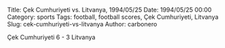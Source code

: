 Title: Çek Cumhuriyeti vs. Litvanya, 1994/05/25
Date: 1994/05/25 00:00
Category: sports
Tags: football, football scores, Çek Cumhuriyeti, Litvanya
Slug: cek-cumhuriyeti-vs-litvanya
Author: carbonero


Çek Cumhuriyeti 6 - 3 Litvanya
